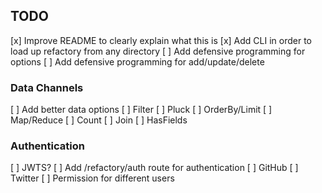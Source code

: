 ## TODO

[x] Improve README to clearly explain what this is
[x] Add CLI in order to load up refactory from any directory
[ ] Add defensive programming for options
[ ] Add defensive programming for add/update/delete

### Data Channels

[ ] Add better data options
  [ ] Filter
  [ ] Pluck
  [ ] OrderBy/Limit
  [ ] Map/Reduce
  [ ] Count
  [ ] Join
  [ ] HasFields

### Authentication

[ ] JWTS?
[ ] Add /refactory/auth route for authentication
  [ ] GitHub
  [ ] Twitter
[ ] Permission for different users
